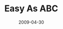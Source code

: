 ---
layout: music 
title: "Easy As ABC"
date: 2009-04-30 
description: "Music from Kids' Club Music, Vol. One. More kids music is available at http&#58;//crossroads.net/kidsclub/music.htm"
sc-permalink-url: "http://soundcloud.com/crdschurch/easy-as-abc"
audio: "http://s3.amazonaws.com/crossroads-media/music/audio/01EasyasABC.mp3"
audio-duration: "04:44"
src: "http://s3.amazonaws.com/crossroads-media/images/DefaultVideoImage.jpg"
---